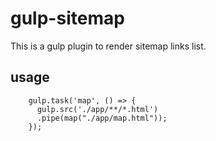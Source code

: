 # gulp-sitemap
This is a gulp plugin to render sitemap links list.

## usage

```    
    gulp.task('map', () => {
      gulp.src('./app/**/*.html')
      .pipe(map("./app/map.html"));
    });
```    
